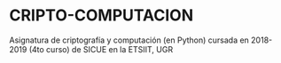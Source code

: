# CRIPTO-COMPUTACION

Asignatura de criptografía y computación (en Python) cursada en 2018-2019 (4to curso) de SICUE en la ETSIIT, UGR
